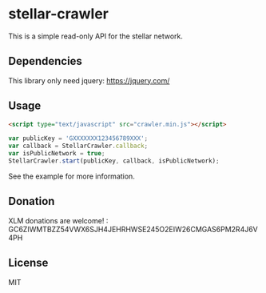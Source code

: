 # stellar-crawler

This is a simple read-only API for the stellar network.

## Dependencies

This library only need jquery: https://jquery.com/

## Usage

```html
<script type="text/javascript" src="crawler.min.js"></script>
```

```javascript
var publicKey = 'GXXXXXXX123456789XXX';
var callback = StellarCrawler.callback;
var isPublicNetwork = true;
StellarCrawler.start(publicKey, callback, isPublicNetwork);
```

See the example for more information.

## Donation

XLM donations are welcome! : GC6ZIWMTBZZ54VWX6SJH4JEHRHWSE245O2EIW26CMGAS6PM2R4J6V4PH

## License

MIT